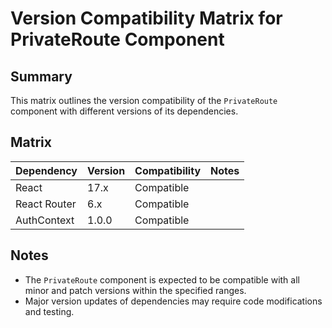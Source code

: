 # Version Compatibility Matrix for PrivateRoute Component

## Summary

This matrix outlines the version compatibility of the `PrivateRoute` component with different versions of its dependencies.

## Matrix

| Dependency | Version | Compatibility | Notes |
|------------|---------|---------------|-------|
| React | 17.x | Compatible |  |
| React Router | 6.x | Compatible |  |
| AuthContext | 1.0.0 | Compatible |  |

## Notes

-   The `PrivateRoute` component is expected to be compatible with all minor and patch versions within the specified ranges.
-   Major version updates of dependencies may require code modifications and testing.
